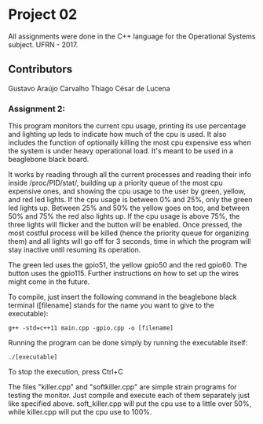 # Project 02
All assignments were done in the C++ language for the Operational Systems subject.
UFRN - 2017.

## Contributors
Gustavo Araújo Carvalho
Thiago César de Lucena

### Assignment 2:
This program monitors the current cpu usage, printing its use percentage and lighting up leds to indicate how much of the
cpu is used. It also includes the function of optionally killing the most cpu expensive ess when the system is under
heavy operational load. It's meant to be used in a beaglebone black board.

It works by reading through all the current processes and reading their info inside /proc/PID/stat/, building up a
priority queue of the most cpu expensive ones, and showing the cpu usage to the user by green, yellow, and red led lights.
If the cpu usage is between 0% and 25%, only the green led lights up. Between 25% and 50% the yellow goes on too, and
between 50% and 75% the red also lights up. If the cpu usage is above 75%, the three lights will flicker and the button
will be enabled. Once pressed, the most costful process will be killed (hence the priority queue for organizing them)
and all lights will go off for 3 seconds, time in which the program will stay inactive until resuming its operation.

The green led uses the gpio51, the yellow gpio50 and the red gpio60. The button uses the gpio115.
Further instructions on how to set up the wires might come in the future.

To compile, just insert the following command in the beaglebone black terminal ([filename] stands for the name you want to give to the executable):

	g++ -std=c++11 main.cpp -gpio.cpp -o [filename]

Running the program can be done simply by running the executable itself:

	./[executable]
  
To stop the execution, press Ctrl+C

The files "killer.cpp" and "softkiller.cpp" are simple strain programs for testing the monitor. Just compile
and execute each of them separately just like specified above. soft_killer.cpp will put the cpu use to a little over 50%,
while killer.cpp will put the cpu use to 100%.

